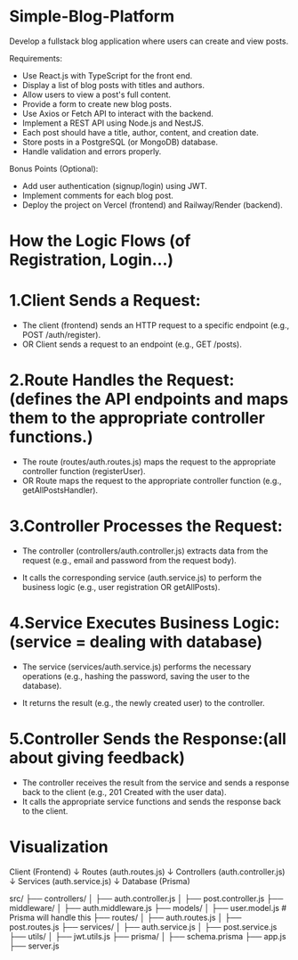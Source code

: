 # Simple-Blog-Platform

Develop a fullstack blog application where users can create and view posts.

Requirements:

- Use React.js with TypeScript for the front end.
- Display a list of blog posts with titles and authors.
- Allow users to view a post's full content.
- Provide a form to create new blog posts.
- Use Axios or Fetch API to interact with the backend.
- Implement a REST API using Node.js and NestJS.
- Each post should have a title, author, content, and creation date.
- Store posts in a PostgreSQL (or MongoDB) database.
- Handle validation and errors properly.
  
Bonus Points (Optional):

- Add user authentication (signup/login) using JWT.
- Implement comments for each blog post.
-  Deploy the project on Vercel (frontend) and Railway/Render (backend).

# How the Logic Flows (of Registration, Login...)

# 1.Client Sends a Request:

   - The client (frontend) sends an HTTP request to a specific endpoint (e.g., POST /auth/register).
   - OR Client sends a request to an endpoint (e.g., GET /posts).

# 2.Route Handles the Request:(defines the API endpoints and maps them to the appropriate controller functions.)
   - The route (routes/auth.routes.js) maps the request to the appropriate controller function (registerUser).
   - OR Route maps the request to the appropriate controller function (e.g., getAllPostsHandler).

# 3.Controller Processes the Request:

   - The controller (controllers/auth.controller.js) extracts data from the request (e.g., email and password from the request body).

   - It calls the corresponding service (auth.service.js) to perform the business logic (e.g., user registration OR getAllPosts).

# 4.Service Executes Business Logic:(service = dealing with database)

  -  The service (services/auth.service.js) performs the necessary operations (e.g., hashing the password, saving the user to the database).

   - It returns the result (e.g., the newly created user) to the controller.

# 5.Controller Sends the Response:(all about giving feedback)

  -  The controller receives the result from the service and sends a response back to the client (e.g., 201 Created with the user data).
  - It calls the appropriate service functions and sends the response back to the client.
# Visualization
Client (Frontend)
       ↓
Routes (auth.routes.js)
       ↓
Controllers (auth.controller.js)
       ↓
Services (auth.service.js)
       ↓
Database (Prisma)




src/
├── controllers/
│   ├── auth.controller.js
│   ├── post.controller.js
├── middleware/
│   ├── auth.middleware.js
├── models/
│   ├── user.model.js  # Prisma will handle this
├── routes/
│   ├── auth.routes.js
│   ├── post.routes.js
├── services/
│   ├── auth.service.js
│   ├── post.service.js
├── utils/
│   ├── jwt.utils.js
├── prisma/
│   ├── schema.prisma
├── app.js
├── server.js